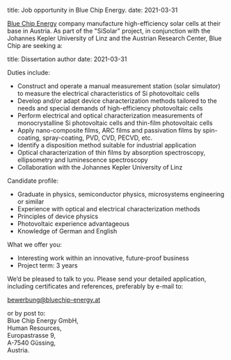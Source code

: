 title: Job opportunity in Blue Chip Energy.
date: 2021-03-31

<!--break-->
[Blue Chip Energy](http://www.bluechipenergy.at/?sitelang=en) company manufacture high-efficiency solar cells at their base in Austria. As part of the "SiSolar" project, in conjunction with the Johannes Kepler University of Linz and the Austrian Research Center, Blue Chip are seeking a:

title:   Dissertation author
date: 2021-03-31


Duties include: 
 
* Construct and operate a manual measurement station (solar simulator) to measure the electrical characteristics of Si photovoltaic cells 
* Develop and/or adapt device characterization methods tailored to the needs and special demands of high-efficiency photovoltaic cells
* Perform electrical and optical characterization measurements of monocrystalline Si photovoltaic cells and thin-film photovoltaic cells
* Apply nano-composite films, ARC films and passivation films by spin-coating, spray-coating, PVD, CVD, PECVD, etc.
* Identify a disposition method suitable for industrial application 
* Optical characterization of thin films by absorption spectroscopy, ellipsometry and luminescence spectroscopy 
* Collaboration with the Johannes Kepler University of Linz 
 
Candidate profile:
 
* Graduate in physics, semiconductor physics, microsystems engineering or similar 
* Experience with optical and electrical characterization methods
* Principles of device physics 
* Photovoltaic experience advantageous 
* Knowledge of German and English 
 
What we offer you:
 
* Interesting work within an innovative, future-proof business   
* Project term: 3 years
  
 
We’d be pleased to talk to you. Please send your detailed application, including certificates and references, preferably by e-mail to:  
  
 [bewerbung@bluechip-energy.at](mailto:bewerbung@bluechip-energy.at)  

or by post to:  
Blue Chip Energy GmbH,  
Human Resources,  
Europastrasse 9,   
A-7540 Güssing,  
Austria.